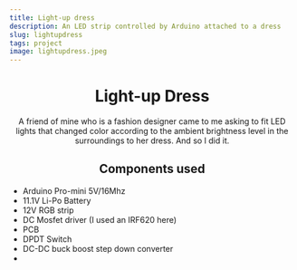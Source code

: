 ```yaml
---
title: Light-up dress
description: An LED strip controlled by Arduino attached to a dress
slug: lightupdress
tags: project
image: lightupdress.jpeg
---
```



<div align="center">

# Light-up Dress
  <nuxt-img src="lightupdress.jpeg" alt="dress" height="500px" width="300px"/>
</div>

<div class="text" align="center">

<p>
  A friend of mine who is a fashion designer came to me asking to fit LED lights that changed color according to the ambient brightness level in the surroundings to her dress. And so I did it.
</p>

<b-card align="centre" style="max-width:40rem;">
  
  <h2> Components used  </h2>
  
  <div align="left">
    <ul>
    <li> Arduino Pro-mini 5V/16Mhz </li>
    <li> 11.1V Li-Po Battery </li>
    <li> 12V RGB strip </li>
    <li> DC Mosfet driver (I used an IRF620 here) </li>
    <li> PCB </li>
    <li> DPDT Switch </li>
    <li> DC-DC buck boost step down converter </li>
    <li>  </li>
  </ul>
  </div>
  
  
</b-card>

</div>



